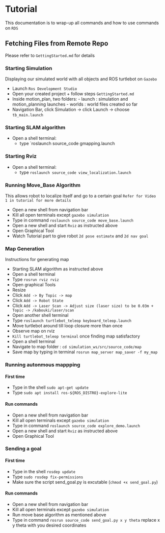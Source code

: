 # Tutorial
This documentation is to wrap-up all commands and how to use commands on `RDS`

## Fetching Files from Remote Repo
Please refer to `GettingStarted.md` for details

### Starting Simulation
Displaying our simulated world with all objects and ROS turtlebot on `Gazebo`
- Launch `Ros Development Studio`
- Open your created project + follow steps ``GettingStarted.md``
- Inside motion_plan, two folders:
        - launch : simulation and motion_planning launches
        - worlds : world files created so far
- Navigation Bar, click Simulation -> click Launch -> choose `tb_main.launch`

### Starting SLAM algorithm
- Open a shell terminal:
    - type `roslaunch source_code gmapping.launch

### Starting Rviz
- Open a shell terminal:
    - type `roslaunch source_code view_localization.launch`

### Running Move_Base Algorithm
This allows robot to localize itself and go to a certain goal `Refer for Video 1 in tutorial for more details`
- Open a new shell from navigation bar
- Kill all open terminals except `gazebo simulation`
- Type in command `roslaunch source_code move_base.launch`
- Open a new shell and start `Rviz` as instructed above
- Open Graphical Tool
- Watch Tutorial part to give robot `2d pose estimate` and `2d nav goal`

### Map Generation
Instructions for generating map
- Starting SLAM algorithm as instructed above
- Open a shell terminal
- Type `rosrun rviz rviz`
- Open graphical Tools
- Resize
- Click `Add -> By Topic -> map`
- Click `Add -> Robot State`
- Click `Add -> Laser Scan -> Adjust size (laser size) to be 0.03m + Topic -> /kabouki/laser/scan`
- Open another shell terminal
- Type `roslaunch turtlebot_teleop keyboard_teleop.launch`
- Move turtlebot around till loop closure more than once
- Observe map on rviz
- `Kill turtlebot_teleop terminal` once finding map satisfactory
- Open a shell terminal
- Navigate to map folder : `cd simulation_ws/src/source_code/map`
- Save map by typing in terminal `rosrun map_server map_saver -f my_map`

### Running autonmous mappping
#### First time
- Type in the shell `sudo apt-get update`
- Type `sudo apt install ros-${ROS_DISTRO}-explore-lite`
#### Run commands
- Open a new shell from navigation bar
- Kill all open terminals except `gazebo simulation`
- Type in command `roslaunch source_code explore_demo.launch`
- Open a new shell and start `Rviz` as instructed above
- Open Graphical Tool

### Sending a goal
#### First time
- Type in the shell `rosdep update`
- Type `sudo rosdep fix-permissions`
- Make sure the script send_goal.py is excutable (`chmod +x send_goal.py`)
#### Run commands
- Open a new shell from navigation bar
- Kill all open terminals except `gazebo simulation`
- Run move base algorithm as mentioned above
- Type in command `rosrun source_code send_goal.py x y theta` replace x y theta with you desired coordinates


